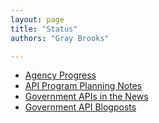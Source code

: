 ```yaml
---
layout: page
title: "Status"
authors: "Gray Brooks"

---
```


* [Agency Progress](https://github.com/GSA/slash-developer-pages)
* [API Program Planning Notes](https://github.com/18F/API-All-the-X/wiki/API-Program-Vision)
* [Government APIs in the News](https://github.com/18F/API-All-the-X/blob/master/collaboration/gov_apis_in_the_news.md)
* [Government API Blogposts](https://github.com/18F/API-All-the-X/blob/master/collaboration/government_api_blogposts.md)
